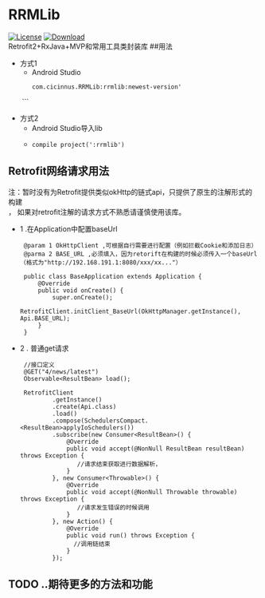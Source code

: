 # RRMLib
[![License](https://img.shields.io/badge/license-Apache%202-green.svg)](https://www.apache.org/licenses/LICENSE-2.0)
[ ![Download](https://api.bintray.com/packages/cicinnus0407/maven/RRMLib/images/download.svg) ](https://bintray.com/cicinnus0407/maven/RRMLib/_latestVersion)
</br>
Retrofit2+RxJava+MVP和常用工具类封装库
##用法
- 方式1
    - Android Studio
        ```
        com.cicinnus.RRMLib:rrmlib:newest-version'
        ```
- 方式2
    - Android Studio导入lib
    -
        ```
        compile project(':rrmlib')
        ```
## Retrofit网络请求用法
注：暂时没有为Retrofit提供类似okHttp的链式api，只提供了原生的注解形式的构建<br>，
    如果对retrofit注解的请求方式不熟悉请谨慎使用该库。

 - 1 .在Application中配置baseUrl<br>
 
        @param 1 OkHttpClient ,可根据自行需要进行配置（例如拦截Cookie和添加日志）
        @parma 2 BASE_URL ,必须填入，因为retorift在构建的时候必须传入一个baseUrl（格式为"http://192.168.191.1:8080/xxx/xx..."）
        
        public class BaseApplication extends Application {
            @Override
            public void onCreate() {
                super.onCreate();
                RetrofitClient.initClient_BaseUrl(OkHttpManager.getInstance(), Api.BASE_URL);
            }
        }

        
 - 2 . 普通get请求
 
        //接口定义       
        @GET("4/news/latest")
        Observable<ResultBean> load();
         
        RetrofitClient
                .getInstance()
                .create(Api.class)
                .load()
                .compose(SchedulersCompact.<ResultBean>applyIoSchedulers())
                .subscribe(new Consumer<ResultBean>() {
                    @Override
                    public void accept(@NonNull ResultBean resultBean) throws Exception {
                       //请求结束获取进行数据解析，
                    }
                }, new Consumer<Throwable>() {
                    @Override
                    public void accept(@NonNull Throwable throwable) throws Exception {
                       //请求发生错误的时候调用
                    }
                }, new Action() {
                    @Override
                    public void run() throws Exception {
                      //调用链结束
                    }
                });
## TODO ..期待更多的方法和功能
